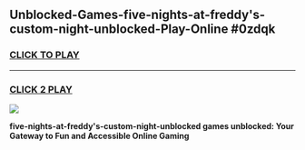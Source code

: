 
## Unblocked-Games-five-nights-at-freddy's-custom-night-unblocked-Play-Online #0zdqk
<h3>
<a href="https://news.freeplayer.one?title=five-nights-at-freddy's-custom-night-unblocked&ref=3">CLICK TO PLAY</a></h3>
<hr>

<h3>
<a href="https://news.freeplayer.one?title=five-nights-at-freddy's-custom-night-unblocked&ref=3">CLICK 2 PLAY</a>
  
</h3>

<a href="https://news.freeplayer.one?title=five-nights-at-freddy's-custom-night-unblocked&ref=3"><img src="https://clearcache.store/games.png"></a>


**five-nights-at-freddy's-custom-night-unblocked games unblocked: Your Gateway to Fun and Accessible Online Gaming**

